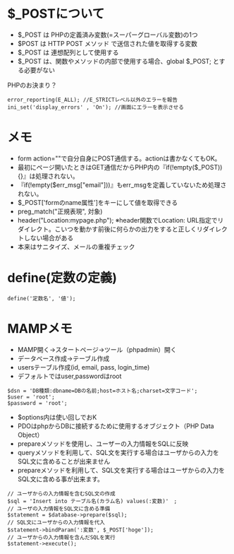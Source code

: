 # $_POSTについて

- $_POST は PHPの定義済み変数(=スーパーグローバル変数)の1つ
- $POST は HTTP POST メソッド で送信された値を取得する変数
- $_POST は 連想配列として使用する
- $_POST は、関数やメソッドの内部で使用する場合、global $_POST; とする必要がない


PHPのお決まり？
```
error_reporting(E_ALL); //E_STRICTレベル以外のエラーを報告
ini_set('display_errors' , 'On'); //画面にエラーを表示させる
```

# メモ
- form action=""で自分自身にPOST通信する。actionは書かなくてもOK。
- 最初にページ開いたときはGET通信だからPHP内の『if(!empty($_POST)){}』は処理されない。
- 『if(!empty($err_msg["email"]))』もerr_msgを定義していないため処理されない。
- $_POST['formのname属性']をキーにして値を取得できる
- preg_match("正規表現", 対象)
- header("Location:mypage.php"); ※header関数でLocation: URL指定でリダイレクト。こいつを動かす前後に何らかの出力をすると正しくリダイレクトしない場合がある
- 本来はサニタイズ、メールの重複チェック


# define(定数の定義)
```
define('定数名', '値');
```


# MAMPメモ
- MAMP開く→スタートページ→ツール（phpadmin）開く
- データベース作成→テーブル作成
- usersテーブル作成(id, email, pass, login_time)
- デフォルトではuser,passwordはroot
```
$dsn = 'DB種類:dbname=DBの名前;host=ホスト名;charset=文字コード';
$user = 'root';
$password = 'root';
```
- $options内は使い回しでおK
- PDOはphpからDBに接続するために使用するオブジェクト（PHP Data Object）
- prepareメソッドを使用し、ユーザーの入力情報をSQLに反映
- queryメソッドを利用して、SQL文を実行する場合はユーザからの入力をSQL文に含めることが出来ません
- prepareメソッドを利用して、SQL文を実行する場合はユーザからの入力をSQL文に含める事が出来ます。
```
// ユーザからの入力情報を含むSQL文の作成
$sql = 'Insert into テーブル名(カラム名) values(:変数)'　;
// ユーザの入力情報をSQL文に含める準備
$statement = $database->prepare($sql);
// SQL文にユーザからの入力情報を代入
$statement->bindParam(':変数', $_POST['hoge']);
// ユーザからの入力情報を含んだSQLを実行
$statement->execute();
```